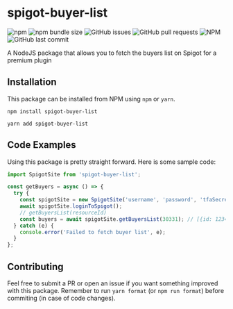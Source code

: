 # spigot-buyer-list

![npm](https://img.shields.io/npm/v/spigot-buyer-list)
![npm bundle size](https://img.shields.io/bundlephobia/min/spigot-buyer-list)
![GitHub issues](https://img.shields.io/github/issues/diogotcorreia/spigot-buyer-list)
![GitHub pull requests](https://img.shields.io/github/issues-pr/diogotcorreia/spigot-buyer-list)
![NPM](https://img.shields.io/npm/l/spigot-buyer-list)
![GitHub last commit](https://img.shields.io/github/last-commit/diogotcorreia/spigot-buyer-list)

A NodeJS package that allows you to fetch the buyers list on Spigot for a premium plugin

## Installation

This package can be installed from NPM using `npm` or `yarn`.

```
npm install spigot-buyer-list
```

```
yarn add spigot-buyer-list
```

## Code Examples

Using this package is pretty straight forward. Here is some sample code:

```javascript
import SpigotSite from 'spigot-buyer-list';

const getBuyers = async () => {
  try {
    const spigotSite = new SpigotSite('username', 'password', 'tfaSecret');
    await spigotSite.loginToSpigot();
    // getBuyersList(resourceId)
    const buyers = await spigotSite.getBuyersList(30331); // [{id: 123456, username: "user"}, ...]
  } catch (e) {
    console.error('Failed to fetch buyer list', e);
  }
};
```

## Contributing

Feel free to submit a PR or open an issue if you want something improved with this package.
Remember to run `yarn format` (or `npm run format`) before commiting (in case of code changes).
